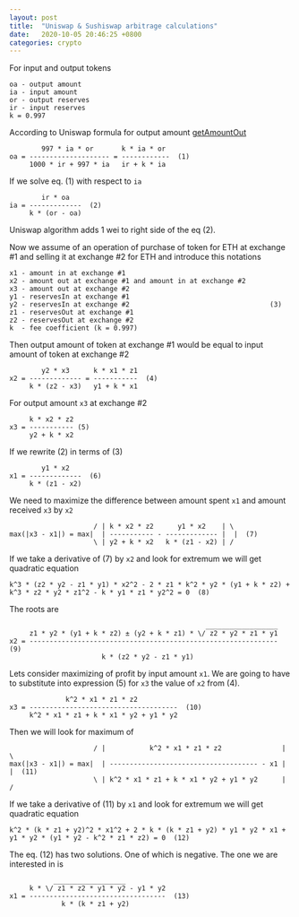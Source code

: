 ```yaml
---
layout: post
title:  "Uniswap & Sushiswap arbitrage calculations"
date:   2020-10-05 20:46:25 +0800
categories: crypto
---
```

For input and output tokens

```
oa - output amount
ia - input amount
or - output reserves
ir - input reserves
k = 0.997
```

According to Uniswap formula for output amount [getAmountOut](https://github.com/Uniswap/uniswap-v2-periphery/blob/master/contracts/libraries/UniswapV2Library.sol#L43)

```
        997 * ia * or       k * ia * or
oa = -------------------- = ------------  (1)
     1000 * ir + 997 * ia   ir + k * ia
```

If we solve eq. (1) with respect to `ia`

```
        ir * oa
ia = -------------  (2)
     k * (or - oa)
```

Uniswap algorithm adds 1 wei to right side of the eq (2).

Now we assume of an operation of purchase of token for ETH at exchange #1
and selling it at exchange #2 for ETH and introduce this notations

```
x1 - amount in at exchange #1
x2 - amount out at exchange #1 and amount in at exchange #2
x3 - amount out at exchange #2
y1 - reservesIn at exchange #1
y2 - reservesIn at exchange #2                                   (3)
z1 - reservesOut at exchange #1
z2 - reservesOut at exchange #2
k  - fee coefficient (k = 0.997)
```

Then output amount of token at exchange #1 would be equal to input amount of
token at exchange #2

```
        y2 * x3      k * x1 * z1
x2 = ------------- = -----------  (4)
     k * (z2 - x3)   y1 + k * x1
```

For output amount `x3` at exchange #2

```
     k * x2 * z2
x3 = ----------- (5)
     y2 + k * x2
```

If we rewrite (2) in terms of (3)

```
        y1 * x2
x1 = -------------  (6)
     k * (z1 - x2)
```

We need to maximize the difference between amount spent `x1` and amount
received `x3` by `x2`

```
                     / | k * x2 * z2      y1 * x2    | \
max(|x3 - x1|) = max|  | ----------- - ------------- |  |  (7)
                     \ | y2 + k * x2   k * (z1 - x2) | /
```
If we take a derivative of (7) by `x2` and look for extremum we will get
quadratic equation

```
k^3 * (z2 * y2 - z1 * y1) * x2^2 - 2 * z1 * k^2 * y2 * (y1 + k * z2) + k^3 * z2 * y2 * z1^2 - k * y1 * z1 * y2^2 = 0  (8)
```

The roots are

```
                                                 __________________
     z1 * y2 * (y1 + k * z2) ± (y2 + k * z1) * \/ z2 * y2 * z1 * y1
x2 = --------------------------------------------------------------  (9)
                       k * (z2 * y2 - z1 * y1)
```

Lets consider maximizing of profit by input amount `x1`. We are going to have
to substitute into expression (5) for `x3` the value of `x2` from (4).

```
              k^2 * x1 * z1 * z2
x3 = -------------------------------------  (10)
     k^2 * x1 * z1 + k * x1 * y2 + y1 * y2
```

Then we will look for maximum of

```
                     / |           k^2 * x1 * z1 * z2               | \
max(|x3 - x1|) = max|  | ------------------------------------- - x1 |  |  (11)
                     \ | k^2 * x1 * z1 + k * x1 * y2 + y1 * y2      | /
```

If we take a derivative of (11) by `x1` and look for extremum we will get
quadratic equation

```
k^2 * (k * z1 + y2)^2 * x1^2 + 2 * k * (k * z1 + y2) * y1 * y2 * x1 + y1 * y2 * (y1 * y2 - k^2 * z1 * z2) = 0  (12)
```

The eq. (12) has two solutions. One of which is negative. The one we are
interested in is

```
           __________________
     k * \/ z1 * z2 * y1 * y2 - y1 * y2
x1 = ----------------------------------  (13)
             k * (k * z1 + y2)
```

